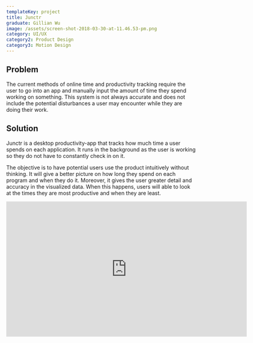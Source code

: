 ```yaml
---
templateKey: project
title: Junctr
graduate: Gillian Wu
image: /assets/screen-shot-2018-03-30-at-11.46.53-pm.png
category: UI/UX
category2: Product Design
category3: Motion Design
---
```

## Problem

The current methods of online time and productivity tracking require the user to go into an app and manually input the amount of time they spend working on something. This system is not always accurate and does not include the potential disturbances a user may encounter while they are doing their work.

## Solution

Junctr is a desktop productivity-app that tracks how much time a user spends on each application. It runs in the background as the user is working so they do not have to constantly check in on it.  

The objective is to have potential users use the product intuitively without thinking. It will give a better picture on how long they spend on each program and when they do it. Moreover, it gives the user greater detail and accuracy in the visualized data. When this happens, users will able to look at the times they are most productive and when they are least.

<iframe src="https://player.vimeo.com/video/262612651" width="640" height="360" frameborder="0" webkitallowfullscreen mozallowfullscreen allowfullscreen></iframe>
